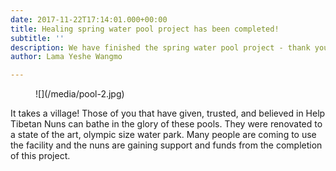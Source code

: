 ```yaml
---
date: 2017-11-22T17:14:01.000+00:00
title: Healing spring water pool project has been completed!
subtitle: ''
description: We have finished the spring water pool project - thank you.
author: Lama Yeshe Wangmo

---
```

<figure class="blog-photo">![](/media/pool-2.jpg)</figure>

It takes a village! Those of you that have given, trusted, and believed in Help Tibetan Nuns can bathe in the glory of these pools. They were renovated to a state of the art, olympic size water park. Many people are coming to use the facility and the nuns are gaining support and funds from the completion of this project.